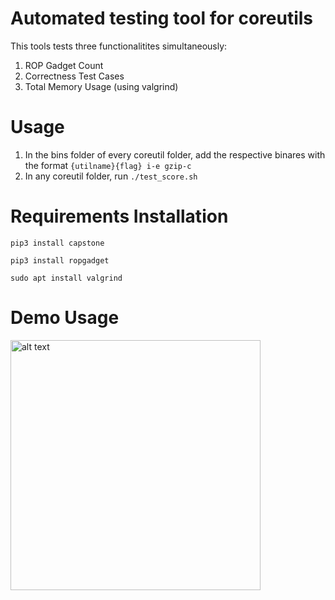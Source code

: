 # Automated testing tool for coreutils

This tools tests three functionalitites simultaneously:
1) ROP Gadget Count
2) Correctness Test Cases
3) Total Memory Usage (using valgrind)


# Usage

1) In the bins folder of every coreutil folder, add the respective binares with the format ``` {utilname}{flag} i-e gzip-c ```
2) In any coreutil folder, run ``` ./test_score.sh ```


# Requirements Installation

  ``` pip3 install capstone ```

  ``` pip3 install ropgadget ```

  ``` sudo apt install valgrind ```
# Demo Usage

<img src="https://github.com/pawnsac/Automated_testing_coreutils/blob/main/demo/pic_1.jpeg?raw=true" alt="alt text" width="400" height="400">

